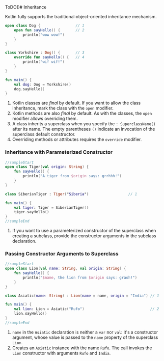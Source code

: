ToDO()# Inheritance

Kotlin fully supports the traditional object-oriented inheritance mechanism. 

<div class="language-kotlin" theme="idea" data-min-compiler-version="1.3">

```kotlin
open class Dog {                // 1
    open fun sayHello() {       // 2
        println("wow wow!")
    }
}

class Yorkshire : Dog() {       // 3
    override fun sayHello() {   // 4
        println("wif wif!")
    }
}

fun main() {
    val dog: Dog = Yorkshire()
    dog.sayHello()
}
```

</div>

1. Kotlin classes are _final_ by default. If you want to allow the class inheritance, mark the class with the `open` modifier.
2. Kotlin methods are also _final_ by default. As with the classes, the `open` modifier allows overriding them.
3. A class inherits a superclass when you specify the `: SuperclassName()` after its name. The empty parentheses `()` indicate an invocation of the superclass default constructor.
4. Overriding methods or attributes requires the `override` modifier.

### Inheritance with Parameterized Constructor

<div class="language-kotlin" theme="idea" data-min-compiler-version="1.3">

```kotlin
//sampleStart
open class Tiger(val origin: String) {
    fun sayHello() {
        println("A tiger from $origin says: grrhhh!")
    }
}

class SiberianTiger : Tiger("Siberia")                  // 1

fun main() {
    val tiger: Tiger = SiberianTiger()
    tiger.sayHello()
}
//sampleEnd
```

</div>

1. If you want to use a parameterized constructor of the superclass when creating a subclass, provide the constructor arguments in the subclass declaration.


### Passing Constructor Arguments to Superclass

<div class="language-kotlin" theme="idea" data-min-compiler-version="1.3">

```kotlin
//sampleStart
open class Lion(val name: String, val origin: String) {
    fun sayHello() {
        println("$name, the lion from $origin says: graoh!")
    }
}

class Asiatic(name: String) : Lion(name = name, origin = "India") // 1

fun main() {
    val lion: Lion = Asiatic("Rufo")                              // 2
    lion.sayHello()
}
//sampleEnd
```

</div>


1. `name` in the `Asiatic` declaration is neither a `var` nor `val`: it's a constructor argument, whose value is passed to the `name` property of the superclass `Lion`. 
2. Creates an `Asiatic` instance with the name `Rufo`. The call invokes the `Lion` constructor with arguments `Rufo` and `India`.


